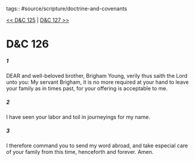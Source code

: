 tags:: #source/scripture/doctrine-and-covenants

[<< D&C 125](/doctrine-and-covenants/D&C_125.md) | [D&C 127 >>](/doctrine-and-covenants/D&C_127.md)

# D&C 126

##### 1

DEAR and well-beloved brother, Brigham Young, verily thus saith the Lord unto you: My servant Brigham, it is no more required at your hand to leave your family as in times past, for your offering is acceptable to me.

##### 2

I have seen your labor and toil in journeyings for my name.

##### 3

I therefore command you to send my word abroad, and take especial care of your family from this time, henceforth and forever. Amen.
